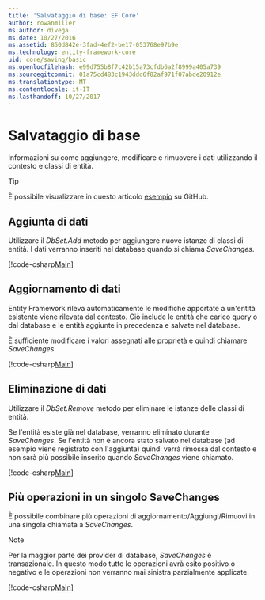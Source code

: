 ```yaml
---
title: 'Salvataggio di base: EF Core'
author: rowanmiller
ms.author: divega
ms.date: 10/27/2016
ms.assetid: 850d842e-3fad-4ef2-be17-053768e97b9e
ms.technology: entity-framework-core
uid: core/saving/basic
ms.openlocfilehash: e99d755b8f7c42b15a73cfdb6a2f8999a405a739
ms.sourcegitcommit: 01a75cd483c1943ddd6f82af971f07abde20912e
ms.translationtype: MT
ms.contentlocale: it-IT
ms.lasthandoff: 10/27/2017
---
```

# <a name="basic-save"></a>Salvataggio di base

Informazioni su come aggiungere, modificare e rimuovere i dati utilizzando il contesto e classi di entità.

> [!TIP]  
> È possibile visualizzare in questo articolo [esempio](https://github.com/aspnet/EntityFramework.Docs/tree/master/samples/core/Saving/Saving/Basics/) su GitHub.

## <a name="adding-data"></a>Aggiunta di dati

Utilizzare il *DbSet.Add* metodo per aggiungere nuove istanze di classi di entità. I dati verranno inseriti nel database quando si chiama *SaveChanges*.

[!code-csharp[Main](../../../samples/core/Saving/Saving/Basics/Sample.cs#Add)]

## <a name="updating-data"></a>Aggiornamento di dati

Entity Framework rileva automaticamente le modifiche apportate a un'entità esistente viene rilevata dal contesto. Ciò include le entità che carico query o dal database e le entità aggiunte in precedenza e salvate nel database.

È sufficiente modificare i valori assegnati alle proprietà e quindi chiamare *SaveChanges*.

[!code-csharp[Main](../../../samples/core/Saving/Saving/Basics/Sample.cs#Update)]

## <a name="deleting-data"></a>Eliminazione di dati

Utilizzare il *DbSet.Remove* metodo per eliminare le istanze delle classi di entità.

Se l'entità esiste già nel database, verranno eliminato durante *SaveChanges*. Se l'entità non è ancora stato salvato nel database (ad esempio viene registrato con l'aggiunta) quindi verrà rimossa dal contesto e non sarà più possibile inserito quando *SaveChanges* viene chiamato.

[!code-csharp[Main](../../../samples/core/Saving/Saving/Basics/Sample.cs#Remove)]

## <a name="multiple-operations-in-a-single-savechanges"></a>Più operazioni in un singolo SaveChanges

È possibile combinare più operazioni di aggiornamento/Aggiungi/Rimuovi in una singola chiamata a *SaveChanges*.

> [!NOTE]  
> Per la maggior parte dei provider di database, *SaveChanges* è transazionale. In questo modo tutte le operazioni avrà esito positivo o negativo e le operazioni non verranno mai sinistra parzialmente applicate.

[!code-csharp[Main](../../../samples/core/Saving/Saving/Basics/Sample.cs#MultipleOperations)]
